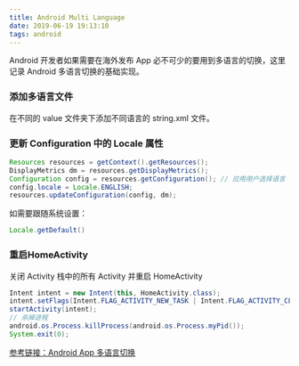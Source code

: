 ```yaml
---
title: Android Multi Language
date: 2019-06-19 19:13:10
tags: android
---
```


Android 开发者如果需要在海外发布 App 必不可少的要用到多语言的切换，这里记录 Android 多语言切换的基础实现。

### 添加多语言文件

在不同的 value 文件夹下添加不同语言的 string.xml 文件。

### 更新 Configuration 中的 Locale 属性

```java
Resources resources = getContext().getResources();
DisplayMetrics dm = resources.getDisplayMetrics();
Configuration config = resources.getConfiguration(); // 应用用户选择语言
config.locale = Locale.ENGLISH;
resources.updateConfiguration(config, dm);
```

如需要跟随系统设置：

```java
Locale.getDefault()
```

### 重启HomeActivity

关闭 Activity 栈中的所有 Activity 并重启 HomeActivity

```java
Intent intent = new Intent(this, HomeActivity.class);
intent.setFlags(Intent.FLAG_ACTIVITY_NEW_TASK | Intent.FLAG_ACTIVITY_CLEAR_TASK);
startActivity(intent);
// 杀掉进程
android.os.Process.killProcess(android.os.Process.myPid());
System.exit(0);
```

[参考链接：Android App 多语言切换](https://jaeger.itscoder.com/android/2016/05/14/switch-language-on-android-app.html)

